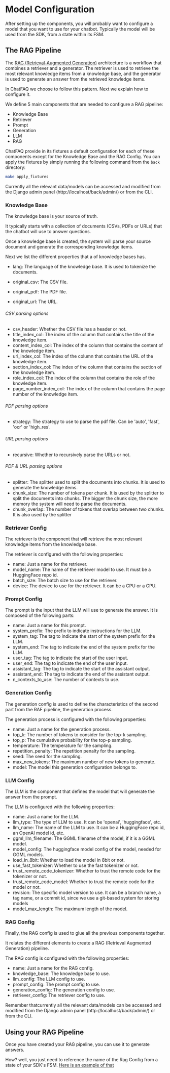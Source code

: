 # Model Configuration

After setting up the components, you will probably want to configure a model that you want to use for your chatbot. Typically the model will be used from the SDK, from a state within its FSM.

## The RAG Pipeline

The [RAG (Retrieval-Augmented Generation)](https://arxiv.org/abs/2005.11401) architecture is a workflow that combines a retriever and a generator. The retriever is used to retrieve the most relevant knowledge items from a knowledge base, and the generator is used to generate an answer from the retrieved knowledge items.

In ChatFAQ we choose to follow this pattern. Next we explain how to configure it.

We define 5 main components that are needed to configure a RAG pipeline:

- Knowledge Base
- Retriever
- Prompt
- Generation
- LLM
- RAG

ChatFAQ provide in its fixtures a default configuration for each of these components except for the Knowledge Base and the RAG Config. You can apply the fixtures by simply running the following command from the `back` directory:

```bash
make apply_fixtures
```

Currently all the relevant data/models can be accessed and modified from the Django admin panel (http://localhost/back/admin/) or from the CLI.


### Knowledge Base

The knowledge base is your source of truth.

It typically starts with a collection of documents (CSVs, PDFs or URLs) that the chatbot will use to answer questions.

Once a knowledge base is created, the system will parse your source document and generate the corresponding knowledge items.

Next we list the different properties that a of knowledge bases has.

- lang: The language of the knowledge base. It is used to tokenize the documents.

- original_csv: The CSV file.
- original_pdf: The PDF file.
- original_url: The URL.

###### CSV parsing options
- csv_header: Whether the CSV file has a header or not.
- title_index_col: The index of the column that contains the title of the knowledge item.
- content_index_col: The index of the column that contains the content of the knowledge item.
- url_index_col: The index of the column that contains the URL of the knowledge item.
- section_index_col: The index of the column that contains the section of the knowledge item.
- role_index_col: The index of the column that contains the role of the knowledge item.
- page_number_index_col: The index of the column that contains the page number of the knowledge item.

###### PDF parsing options
- strategy: The strategy to use to parse the pdf file. Can be 'auto', 'fast', 'ocr' or 'high_res'.
###### URL parsing options
- recursive: Whether to recursively parse the URLs or not.
###### PDF & URL parsing options
- splitter: The splitter used to split the documents into chunks. It is used to generate the knowledge items.
- chunk_size: The number of tokens per chunk. It is used by the splitter to split the documents into chunks. The bigger the chunk size, the more memory the system will need to parse the documents.
- chunk_overlap: The number of tokens that overlap between two chunks. It is also used by the splitter

### Retriever Config

The retriever is the component that will retrieve the most relevant knowledge items from the knowledge base.

The retriever is configured with the following properties:

- name: Just a name for the retriever.
- model_name: The name of the retriever model to use. It must be a HuggingFace repo id.
- batch_size: The batch size to use for the retriever.
- device: The device to use for the retriever. It can be a CPU or a GPU.


### Prompt Config
The prompt is the input that the LLM will use to generate the answer. It is composed of the following parts:

- name: Just a name for this prompt.
- system_prefix: The prefix to indicate instructions for the LLM.
- system_tag: The tag to indicate the start of the system prefix for the LLM.
- system_end: The tag to indicate the end of the system prefix for the LLM.
- user_tag: The tag to indicate the start of the user input.
- user_end: The tag to indicate the end of the user input.
- assistant_tag: The tag to indicate the start of the assistant output.
- assistant_end: The tag to indicate the end of the assistant output.
- n_contexts_to_use: The number of contexts to use.

### Generation Config
The generation config is used to define the characteristics of the second part from the RAF pipeline, the generation process.

The generation process is configured with the following properties:

- name: Just a name for the generation process.
- top_k: The number of tokens to consider for the top-k sampling.
- top_p: The cumulative probability for the top-p sampling.
- temperature: The temperature for the sampling.
- repetition_penalty: The repetition penalty for the sampling.
- seed: The seed for the sampling.
- max_new_tokens: The maximum number of new tokens to generate.
- model: The model this generation configuration belongs to.

### LLM Config
The LLM is the component that defines the model that will generate the answer from the prompt.

The LLM is configured with the following properties:

- name: Just a name for the LLM.
- llm_type: The type of LLM to use. It can be 'openai', 'huggingface', etc.
- llm_name: The name of the LLM to use. It can be a HuggingFace repo id, an OpenAI model id, etc.
- ggml_llm_filename: The GGML filename of the model, if it is a GGML model.
- model_config: The huggingface model config of the model, needed for GGML models.
- load_in_8bit: Whether to load the model in 8bit or not.
- use_fast_tokenizer: Whether to use the fast tokenizer or not.
- trust_remote_code_tokenizer: Whether to trust the remote code for the tokenizer or not.
- trust_remote_code_model: Whether to trust the remote code for the model or not.
- revision: The specific model version to use. It can be a branch name, a tag name, or a commit id, since we use a git-based system for storing models
- model_max_length: The maximum length of the model.


### RAG Config
Finally, the RAG config is used to glue all the previous components together.

It relates the different elements to create a RAG (Retrieval Augmented Generation) pipeline.

The RAG config is configured with the following properties:

- name: Just a name for the RAG config.
- knowledge_base: The knowledge base to use.
- llm_config: The LLM config to use.
- prompt_config: The prompt config to use.
- generation_config: The generation config to use.
- retriever_config: The retriever config to use.



Remember thatcurrently all the relevant data/models can be accessed and modified from the Django admin panel (http://localhost/back/admin/) or from the CLI.

## Using your RAG Pipeline

Once you have created your RAG pipeline, you can use it to generate answers.

How? well, you just need to reference the name of the Rag Config from a state of your SDK's FSM. <a href="/en/latest/modules/sdk/index.html#model-example">Here is an example of that</a>
